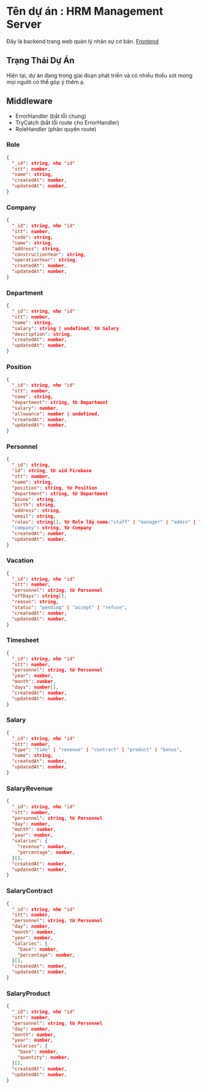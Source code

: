 # Tên dự án : HRM Management Server
Đây là backend trang web quản lý nhân sự cơ bản. [Frontend](https://github.com/Dathvgl/vite-hrm)

## Trạng Thái Dự Án
Hiện tại, dự án đang trong giai đoạn phát triển và có nhiều thiếu sót mong mọi người có thể góp ý thêm ạ.

## Middleware
- ErrorHandler (bắt lỗi chung)
- TryCatch (bắt lỗi route cho ErrorHandler)
- RoleHandler (phân quyền route)

### Role
```json
{
  "_id": string, như "id"
  "stt": number,
  "name": string,
  "createdAt": number,
  "updatedAt": number,
}
```

### Company
```json
{
  "_id": string, như "id"
  "stt": number,
  "code": string,
  "name": string,
  "address": string,
  "constructionYear": string,
  "operationYear": string,
  "createdAt": number,
  "updatedAt": number,
}
```

### Department
```json
{
  "_id": string, như "id"
  "stt": number,
  "name": string,
  "salary": string | undefined, từ Salary
  "description": string,
  "createdAt": number,
  "updatedAt": number,
}
```

### Position
```json
{
  "_id": string, như "id"
  "stt": number,
  "name": string,
  "department": string, từ Department
  "salary": number,
  "allowance": number | undefined,
  "createdAt": number,
  "updatedAt": number,
}
```

### Personnel
```json
{
  "_id": string,
  "id": string, từ uid Firebase
  "stt": number,
  "name": string,
  "position": string, từ Position
  "department": string, từ Department
  "phone": string,
  "birth": string,
  "address": string,
  "email": string,
  "roles": string[], từ Role lấy name:"staff" | "manager" | "admin" | "boss"
  "company": string, từ Company
  "createdAt": number,
  "updatedAt": number,
}
```

### Vacation
```json
{
  "_id": string, như "id"
  "stt": number,
  "personnel": string, từ Personnel
  "offDays": string[],
  "reason": string,
  "status": "pending" | "accept" | "refuse",
  "createdAt": number,
  "updatedAt": number,
}
```

### Timesheet
```json
{
  "_id": string, như "id"
  "stt": number,
  "personnel": string, từ Personnel
  "year": number,
  "month": number,
  "days": number[],
  "createdAt": number,
  "updatedAt": number,
}
```

### Salary
```json
{
  "_id": string, như "id"
  "stt": number,
  "type": "time" | "revenue" | "contract" | "product" | "bonus",
  "name": string,
  "createdAt": number,
  "updatedAt": number,
}
```

### SalaryRevenue
```json
{
  "_id": string, như "id"
  "stt": number,
  "personnel": string, từ Personnel
  "day": number,
  "month": number,
  "year": number,
  "salaries": {
    "revenue": number,
    "percentage": number,
  }[],
  "createdAt": number,
  "updatedAt": number,
}
```

### SalaryContract
```json
{
  "_id": string, như "id"
  "stt": number,
  "personnel": string, từ Personnel
  "day": number,
  "month": number,
  "year": number,
  "salaries": {
    "base": number,
    "percentage": number,
  }[],
  "createdAt": number,
  "updatedAt": number,
}
```

### SalaryProduct
```json
{
  "_id": string, như "id"
  "stt": number,
  "personnel": string, từ Personnel
  "day": number,
  "month": number,
  "year": number,
  "salaries": {
    "base": number,
    "quantity": number,
  }[],
  "createdAt": number,
  "updatedAt": number,
}
```
